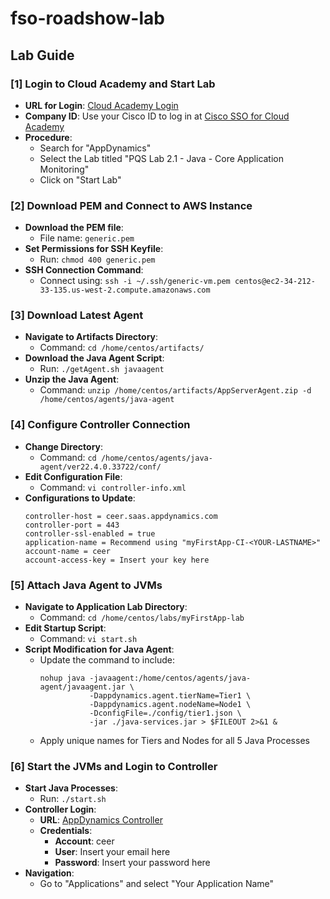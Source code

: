 # fso-roadshow-lab

## Lab Guide

### [1] Login to Cloud Academy and Start Lab
- **URL for Login**: [Cloud Academy Login](https://cloudacademy.com/login/)
- **Company ID**: Use your Cisco ID to log in at [Cisco SSO for Cloud Academy](https://Cisco.sso.cloudacademy.com)
- **Procedure**:
  - Search for "AppDynamics"
  - Select the Lab titled "PQS Lab 2.1 - Java - Core Application Monitoring"
  - Click on "Start Lab"

### [2] Download PEM and Connect to AWS Instance
- **Download the PEM file**:
  - File name: `generic.pem`
- **Set Permissions for SSH Keyfile**:
  - Run: `chmod 400 generic.pem`
- **SSH Connection Command**:
  - Connect using: `ssh -i ~/.ssh/generic-vm.pem centos@ec2-34-212-33-135.us-west-2.compute.amazonaws.com`

### [3] Download Latest Agent
- **Navigate to Artifacts Directory**:
  - Command: `cd /home/centos/artifacts/`
- **Download the Java Agent Script**:
  - Run: `./getAgent.sh javaagent`
- **Unzip the Java Agent**:
  - Command: `unzip /home/centos/artifacts/AppServerAgent.zip -d /home/centos/agents/java-agent`

### [4] Configure Controller Connection
- **Change Directory**:
  - Command: `cd /home/centos/agents/java-agent/ver22.4.0.33722/conf/`
- **Edit Configuration File**:
  - Command: `vi controller-info.xml`
- **Configurations to Update**:
  ```
  controller-host = ceer.saas.appdynamics.com
  controller-port = 443
  controller-ssl-enabled = true
  application-name = Recommend using "myFirstApp-CI-<YOUR-LASTNAME>"
  account-name = ceer
  account-access-key = Insert your key here
  ```
### [5] Attach Java Agent to JVMs
- **Navigate to Application Lab Directory**:
  - Command: `cd /home/centos/labs/myFirstApp-lab`
- **Edit Startup Script**:
  - Command: `vi start.sh`
- **Script Modification for Java Agent**:
  - Update the command to include:
    ```
    nohup java -javaagent:/home/centos/agents/java-agent/javaagent.jar \
               -Dappdynamics.agent.tierName=Tier1 \
               -Dappdynamics.agent.nodeName=Node1 \
               -DconfigFile=./config/tier1.json \
               -jar ./java-services.jar > $FILEOUT 2>&1 &
    ```
  - Apply unique names for Tiers and Nodes for all 5 Java Processes

### [6] Start the JVMs and Login to Controller
- **Start Java Processes**:
  - Run: `./start.sh`
- **Controller Login**:
  - **URL**: [AppDynamics Controller](https://ceer.saas.appdynamics.com/controller)
  - **Credentials**:
    - **Account**: ceer
    - **User**: Insert your email here
    - **Password**: Insert your password here
- **Navigation**:
  - Go to "Applications" and select "Your Application Name"
